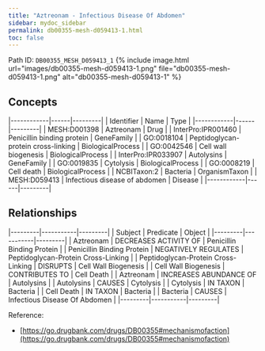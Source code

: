 ```yaml
---
title: "Aztreonam - Infectious Disease Of Abdomen"
sidebar: mydoc_sidebar
permalink: db00355-mesh-d059413-1.html
toc: false 
---
```



Path ID: `DB00355_MESH_D059413_1`
{% include image.html url="images/db00355-mesh-d059413-1.png" file="db00355-mesh-d059413-1.png" alt="db00355-mesh-d059413-1" %}

## Concepts

|------------|------|---------|
| Identifier | Name | Type    |
|------------|------|---------|
| MESH:D001398 | Aztreonam | Drug |
| InterPro:IPR001460 | Penicillin binding protein | GeneFamily |
| GO:0018104 | Peptidoglycan-protein cross-linking | BiologicalProcess |
| GO:0042546 | Cell wall biogenesis | BiologicalProcess |
| InterPro:IPR033907 | Autolysins | GeneFamily |
| GO:0019835 | Cytolysis | BiologicalProcess |
| GO:0008219 | Cell death | BiologicalProcess |
| NCBITaxon:2 | Bacteria | OrganismTaxon |
| MESH:D059413 | Infectious disease of abdomen | Disease |
|------------|------|---------|

## Relationships

|---------|-----------|---------|
| Subject | Predicate | Object  |
|---------|-----------|---------|
| Aztreonam | DECREASES ACTIVITY OF | Penicillin Binding Protein |
| Penicillin Binding Protein | NEGATIVELY REGULATES | Peptidoglycan-Protein Cross-Linking |
| Peptidoglycan-Protein Cross-Linking | DISRUPTS | Cell Wall Biogenesis |
| Cell Wall Biogenesis | CONTRIBUTES TO | Cell Death |
| Aztreonam | INCREASES ABUNDANCE OF | Autolysins |
| Autolysins | CAUSES | Cytolysis |
| Cytolysis | IN TAXON | Bacteria |
| Cell Death | IN TAXON | Bacteria |
| Bacteria | CAUSES | Infectious Disease Of Abdomen |
|---------|-----------|---------|

Reference: 
  - [https://go.drugbank.com/drugs/DB00355#mechanismofaction](https://go.drugbank.com/drugs/DB00355#mechanismofaction)
